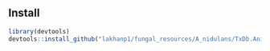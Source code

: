 ## Install
```R
library(devtools)
devtools::install_github("lakhanp1/fungal_resources/A_nidulans/TxDb.Anidulans.AspGD.GFF")
```
